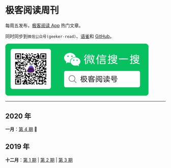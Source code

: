 # 极客阅读周刊

每周五发布，[极客阅读 App](https://www.yuque.com/docs/share/74c8695f-d2ce-4dbd-aee1-b92be37ecdf4) 热门文章。

同时同步到`微信公众号(geeker-read)`、[语雀](https://www.yuque.com/books/share/8cc684ae-4d87-483b-82e5-5128e32d4cef?#)和 [GitHub](https://github.com/geeker-read/weekly_issues)。

<img src="./docs/wx.png" width="450">

---

## 2020 年

**一月**：[第 4 期](https://github.com/geeker-read/weekly_issues/blob/master/docs/issue-4.md) 🐸

## 2019 年

**十二月**：[第 1 期](https://github.com/geeker-read/weekly_issues/blob/master/docs/issue-1.md) | [第 2 期](https://github.com/geeker-read/weekly_issues/blob/master/docs/issue-2.md) | [第 3 期](https://github.com/geeker-read/weekly_issues/blob/master/docs/issue-3.md)
